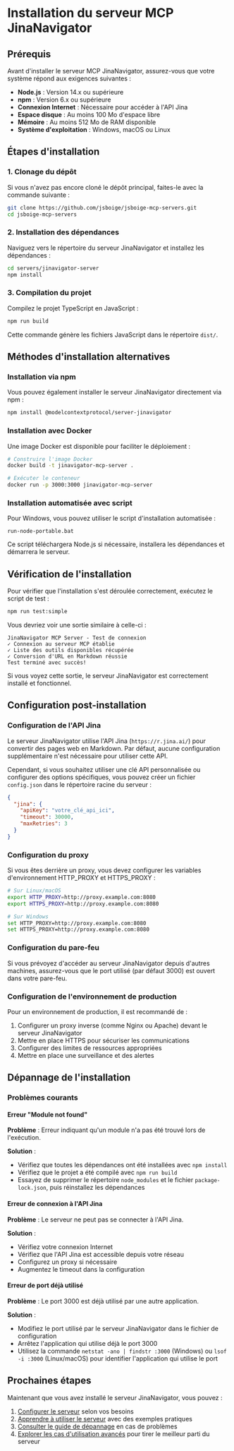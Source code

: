 # Installation du serveur MCP JinaNavigator

<!-- START_SECTION: prerequisites -->
## Prérequis

Avant d'installer le serveur MCP JinaNavigator, assurez-vous que votre système répond aux exigences suivantes :

- **Node.js** : Version 14.x ou supérieure
- **npm** : Version 6.x ou supérieure
- **Connexion Internet** : Nécessaire pour accéder à l'API Jina
- **Espace disque** : Au moins 100 Mo d'espace libre
- **Mémoire** : Au moins 512 Mo de RAM disponible
- **Système d'exploitation** : Windows, macOS ou Linux
<!-- END_SECTION: prerequisites -->

<!-- START_SECTION: installation_steps -->
## Étapes d'installation

### 1. Clonage du dépôt

Si vous n'avez pas encore cloné le dépôt principal, faites-le avec la commande suivante :

```bash
git clone https://github.com/jsboige/jsboige-mcp-servers.git
cd jsboige-mcp-servers
```

### 2. Installation des dépendances

Naviguez vers le répertoire du serveur JinaNavigator et installez les dépendances :

```bash
cd servers/jinavigator-server
npm install
```

### 3. Compilation du projet

Compilez le projet TypeScript en JavaScript :

```bash
npm run build
```

Cette commande génère les fichiers JavaScript dans le répertoire `dist/`.
<!-- END_SECTION: installation_steps -->

<!-- START_SECTION: installation_methods -->
## Méthodes d'installation alternatives

### Installation via npm

Vous pouvez également installer le serveur JinaNavigator directement via npm :

```bash
npm install @modelcontextprotocol/server-jinavigator
```

### Installation avec Docker

Une image Docker est disponible pour faciliter le déploiement :

```bash
# Construire l'image Docker
docker build -t jinavigator-mcp-server .

# Exécuter le conteneur
docker run -p 3000:3000 jinavigator-mcp-server
```

### Installation automatisée avec script

Pour Windows, vous pouvez utiliser le script d'installation automatisée :

```batch
run-node-portable.bat
```

Ce script téléchargera Node.js si nécessaire, installera les dépendances et démarrera le serveur.
<!-- END_SECTION: installation_methods -->

<!-- START_SECTION: verification -->
## Vérification de l'installation

Pour vérifier que l'installation s'est déroulée correctement, exécutez le script de test :

```bash
npm run test:simple
```

Vous devriez voir une sortie similaire à celle-ci :

```
JinaNavigator MCP Server - Test de connexion
✓ Connexion au serveur MCP établie
✓ Liste des outils disponibles récupérée
✓ Conversion d'URL en Markdown réussie
Test terminé avec succès!
```

Si vous voyez cette sortie, le serveur JinaNavigator est correctement installé et fonctionnel.
<!-- END_SECTION: verification -->

<!-- START_SECTION: post_installation -->
## Configuration post-installation

### Configuration de l'API Jina

Le serveur JinaNavigator utilise l'API Jina (`https://r.jina.ai/`) pour convertir des pages web en Markdown. Par défaut, aucune configuration supplémentaire n'est nécessaire pour utiliser cette API.

Cependant, si vous souhaitez utiliser une clé API personnalisée ou configurer des options spécifiques, vous pouvez créer un fichier `config.json` dans le répertoire racine du serveur :

```json
{
  "jina": {
    "apiKey": "votre_clé_api_ici",
    "timeout": 30000,
    "maxRetries": 3
  }
}
```

### Configuration du proxy

Si vous êtes derrière un proxy, vous devez configurer les variables d'environnement HTTP_PROXY et HTTPS_PROXY :

```bash
# Sur Linux/macOS
export HTTP_PROXY=http://proxy.example.com:8080
export HTTPS_PROXY=http://proxy.example.com:8080

# Sur Windows
set HTTP_PROXY=http://proxy.example.com:8080
set HTTPS_PROXY=http://proxy.example.com:8080
```

### Configuration du pare-feu

Si vous prévoyez d'accéder au serveur JinaNavigator depuis d'autres machines, assurez-vous que le port utilisé (par défaut 3000) est ouvert dans votre pare-feu.

### Configuration de l'environnement de production

Pour un environnement de production, il est recommandé de :

1. Configurer un proxy inverse (comme Nginx ou Apache) devant le serveur JinaNavigator
2. Mettre en place HTTPS pour sécuriser les communications
3. Configurer des limites de ressources appropriées
4. Mettre en place une surveillance et des alertes
<!-- END_SECTION: post_installation -->

<!-- START_SECTION: troubleshooting -->
## Dépannage de l'installation

### Problèmes courants

#### Erreur "Module not found"

**Problème** : Erreur indiquant qu'un module n'a pas été trouvé lors de l'exécution.

**Solution** :
- Vérifiez que toutes les dépendances ont été installées avec `npm install`
- Vérifiez que le projet a été compilé avec `npm run build`
- Essayez de supprimer le répertoire `node_modules` et le fichier `package-lock.json`, puis réinstallez les dépendances

#### Erreur de connexion à l'API Jina

**Problème** : Le serveur ne peut pas se connecter à l'API Jina.

**Solution** :
- Vérifiez votre connexion Internet
- Vérifiez que l'API Jina est accessible depuis votre réseau
- Configurez un proxy si nécessaire
- Augmentez le timeout dans la configuration

#### Erreur de port déjà utilisé

**Problème** : Le port 3000 est déjà utilisé par une autre application.

**Solution** :
- Modifiez le port utilisé par le serveur JinaNavigator dans le fichier de configuration
- Arrêtez l'application qui utilise déjà le port 3000
- Utilisez la commande `netstat -ano | findstr :3000` (Windows) ou `lsof -i :3000` (Linux/macOS) pour identifier l'application qui utilise le port
<!-- END_SECTION: troubleshooting -->

<!-- START_SECTION: next_steps -->
## Prochaines étapes

Maintenant que vous avez installé le serveur JinaNavigator, vous pouvez :

1. [Configurer le serveur](CONFIGURATION.md) selon vos besoins
2. [Apprendre à utiliser le serveur](USAGE.md) avec des exemples pratiques
3. [Consulter le guide de dépannage](TROUBLESHOOTING.md) en cas de problèmes
4. [Explorer les cas d'utilisation avancés](../docs/jinavigator-use-cases.md) pour tirer le meilleur parti du serveur
<!-- END_SECTION: next_steps -->